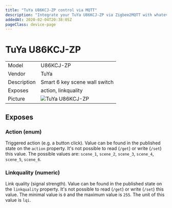 ```yaml
---
title: "TuYa U86KCJ-ZP control via MQTT"
description: "Integrate your TuYa U86KCJ-ZP via Zigbee2MQTT with whatever smart home infrastructure you are using without the vendors bridge or gateway."
addedAt: 2020-02-04T20:38:05Z
pageClass: device-page
---
```


<!-- !!!! -->
<!-- ATTENTION: This file is auto-generated through docgen! -->
<!-- You can only edit the "## Notes"-Section till next h1 (#) or h2 heading (##). -->
<!-- Do NOT use h1 or h2 heading within "## Notes"-Section. -->
<!-- !!!! -->

# TuYa U86KCJ-ZP

|     |     |
|-----|-----|
| Model | U86KCJ-ZP  |
| Vendor  | TuYa  |
| Description | Smart 6 key scene wall switch |
| Exposes | action, linkquality |
| Picture | ![TuYa U86KCJ-ZP](https://psi-4ward.github.io/zigbee2mqtt.io/images/devices/U86KCJ-ZP.jpg) |


<!-- Notes BEGIN: You can edit here. Add "## Notes" headline if not already present. -->



<!-- Notes END: Do not edit below this line -->


## Exposes

### Action (enum)
Triggered action (e.g. a button click).
Value can be found in the published state on the `action` property.
It's not possible to read (`/get`) or write (`/set`) this value.
The possible values are: `scene_1`, `scene_2`, `scene_3`, `scene_4`, `scene_5`, `scene_6`.

### Linkquality (numeric)
Link quality (signal strength).
Value can be found in the published state on the `linkquality` property.
It's not possible to read (`/get`) or write (`/set`) this value.
The minimal value is `0` and the maximum value is `255`.
The unit of this value is `lqi`.

